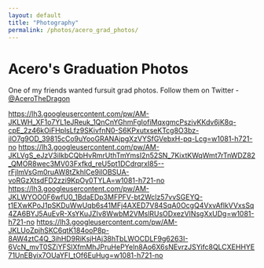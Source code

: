 ```yaml
---
layout: default
title: "Photography"
permalink: /photos/acero_grad_photos/
---
```


# Acero's Graduation Photos
One of my friends wanted fursuit grad photos. Follow them on Twitter - [@AceroTheDragon](https://twitter.com/AceroTheDragon)

https://lh3.googleusercontent.com/pw/AM-JKLWH_XF1o7YL1eJReuk_1QnCnYGhmFgIofiMqxgmcPszivKKdv6jK8q-cpE_2z46kOiFHplsLfz9SKivfnN0-S6KPxutxseKTcg8O3bz-ilO7g9OD_39815cCo9uYooGRANAjpgXzVYSfGVebxH-pq-Lcg=w1081-h721-no
https://lh3.googleusercontent.com/pw/AM-JKLVgS_eJzV3iIkbCQbHvRmrUthTmYmsI2n52SN_7KixtKWqWmt7rTnWDZ82_QMOR8wec3MV03Fxfkd_reU5pt1DCdrqrxI85--rFjlmVsGm0ruAW8tZkhlCe9ilOBSUA-voRGzXtsdFD2zzi9KpOy0TYLA=w1081-h721-no
https://lh3.googleusercontent.com/pw/AM-JKLWYOO0F6wfU0_1BdaEDp3MFPFV-bt2Wclz57vvSGEYQ-t1EXwKPoJ1pSKDuWwUqb6s41MFj4AXED7V84SqA0OcgQ4VxvAflkVVxsSq4ZA6BYJ5AuEvR-XsYKuJZIv8WwbM2VMslRUsODxezVINsgXxUDg=w1081-h721-no
https://lh3.googleusercontent.com/pw/AM-JKLUoZpjhSKC6qtK184ooP8p-8AW4ztC4Q_3ihHD9RiKsjHAj38hTbLWOCDLF9g6263I-6VcN_mvT0SZiYFSlXfmMhJPruHePYeln8Ao6X6sNEvrzJSYifc8QLCXEHHYE71UnEByix7OUaYFI_tOf6EuHug=w1081-h721-no
